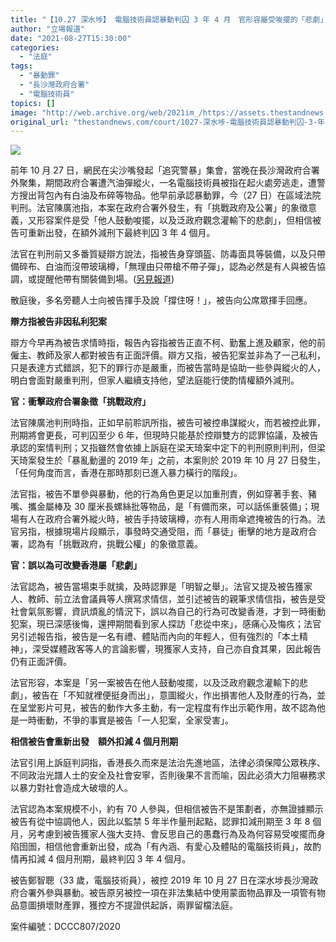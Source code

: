 ```yaml
---
title: "【10.27 深水埗】 電腦技術員認暴動判囚 3 年 4 月　官形容屬受唆擺的「悲劇」"
author: "立場報道"
date: "2021-08-27T15:30:00"
categories:
  - "法庭"
tags:
  - "暴動罪"
  - "長沙灣政府合署"
  - "電腦技術員"
topics: []
image: "http://web.archive.org/web/2021im_/https://assets.thestandnews.com/media/photos/7-10.png"
original_url: "thestandnews.com/court/1027-深水埗-電腦技術員認暴動判囚-3-年-4-月-官形容屬受唆擺的悲劇"
---
```

![](http://web.archive.org/web/2021im_/https://assets.thestandnews.com/media/photos/7-10.png)

前年 10 月 27 日，網民在尖沙嘴發起「追究警暴」集會，當晚在長沙灣政府合署外聚集，期間政府合署遭汽油彈縱火，一名電腦技術員被指在起火處旁逃走，遭警方搜出背包內有白油及布碎等物品。他早前承認暴動罪，今（27 日）在區域法院判刑。法官陳廣池指，本案在政府合署外發生，有「挑戰政府及公署」的象徵意義，又形容案件是受「他人鼓動唆擺，以及泛政府觀念灌輸下的悲劇」，但相信被告可重新出發，在額外減刑下最終判囚 3 年 4 個月。

法官在判刑前又多番質疑辯方說法，指被告身穿頭盔、防毒面具等裝備，以及只帶備碎布、白油而沒帶玻璃樽，「無理由只帶槍不帶子彈」，認為必然是有人與被告協調，或提醒他帶有關裝備到場。([另見報道](../../court/1027-%E9%95%B7%E6%B2%99%E7%81%A3%E7%94%B7%E5%AD%90%E6%94%9C%E5%B8%83%E7%A2%8E%E7%AD%89%E8%AA%8D%E6%9A%B4%E5%8B%95%E5%9B%9A-3-%E5%B9%B4-4-%E6%9C%88-%E5%AE%98%E8%B3%AA%E7%96%91%E5%B8%B6%E6%A7%8D%E4%B8%8D%E5%B8%B6%E5%AD%90%E5%BD%88%E5%BF%85%E6%9C%89%E4%BA%BA%E5%8D%94%E8%AA%BF))

散庭後，多名旁聽人士向被告揮手及說「撐住呀！」，被告向公席眾揮手回應。

**辯方指被告非因私利犯案**

辯方今早再為被告求情時指，報告內容指被告正直不柯、勤奮上進及顧家，他的前僱主、教師及家人都對被告有正面評價。辯方又指，被告犯案並非為了一己私利，只是表達方式錯誤，犯下的罪行亦是嚴重，而被告當時是協助一些參與縱火的人，明白會面對嚴重判刑，但家人繼續支持他，望法庭能行使酌情權額外減刑。

**官：衝擊政府合署象徵「挑戰政府」**

法官陳廣池判刑時指，正如早前聆訊所指，被告可被控串謀縱火，而若被控此罪，刑期將會更長，可判囚至少 6 年，但現時只能基於控辯雙方的認罪協議，及被告承認的案情判刑；又指雖然會依據上訴庭在梁天琦案中定下的判刑原則判刑，但梁天琦案發生於「暴亂動盪的 2019 年」之前，本案則於 2019 年 10 月 27 日發生，「任何角度而言，香港在那時那刻已進入暴力橫行的階段」。

法官指，被告不單參與暴動，他的行為角色更足以加重刑責，例如穿著手套、豬嘴、攜金屬棒及 30 厘米長螺絲批等物品，是「有備而來，可以話係重裝備」；現場有人在政府合署外縱火時，被告手持玻璃樽，亦有人用雨傘遮掩被告的行為。法官另指，根據現場片段顯示，事發時交通受阻，而「暴徒」衝擊的地方是政府合署，認為有「挑戰政府，挑戰公權」的象徵意義。

**官：誤以為可改變香港屬「悲劇」**

法官認為，被告當場束手就擒，及時認罪是「明智之舉」。法官又提及被告獲家人、教師、前立法會議員等人撰寫求情信，並引述被告的親筆求情信指，被告是受社會氣氛影響，資訊煩亂的情況下，誤以為自己的行為可改變香港，才到一時衝動犯案，現已深感後悔，還押期間看到家人探訪「悲從中來」，感痛心及悔疚；法官另引述報告指，被告是一名有禮、體貼而內向的年輕人，但有強烈的「本土精神」，深受媒體政客等人的言論影響，現獲家人支持，自己亦自食其果，因此報告仍有正面評價。

法官形容，本案是「另一案被告在他人鼓動唆擺，以及泛政府觀念灌輸下的悲劇」，被告在「不知就裡便挺身而出」，意圖縱火，作出損害他人及財產的行為，並在呈堂影片可見，被告的動作大多主動，有一定程度有作出示範作用，故不認為他是一時衝動，不爭的事實是被告「一人犯案，全家受害」。

**相信被告會重新出發　額外扣減 4 個月刑期**　

法官引用上訴庭判詞指，香港長久而來是法治先進地區，法律必須保障公眾秩序、不同政治光譜人士的安全及社會安寧，否則後果不言而喻，因此必須大力阻嚇務求以暴力對社會造成大破壞的人。

法官認為本案規模不小，約有 70 人參與，但相信被告不是策劃者，亦無證據顯示被告有從中協調他人，因此以監禁 5 年半作量刑起點，認罪扣減刑期至 3 年 8 個月，另考慮到被告獲家人強大支持、會反思自己的愚蠢行為及為何容易受唆擺而身陷囹圄，相信他會重新出發，成為「有內涵、有愛心及體貼的電腦技術員」，故酌情再扣減 4 個月刑期，最終判囚 3 年 4 個月。

被告鄭智聰（33 歲，電腦技術員），被控 2019 年 10 月 27 日在深水埗長沙灣政府合署外參與暴動。被告原另被控一項在非法集結中使用蒙面物品罪及一項管有物品意圖損壞財產罪，獲控方不提證供起訴，兩罪留檔法庭。

案件編號：DCCC807/2020